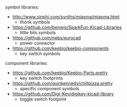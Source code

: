 symbol libraries:

* http://www.sinphi.com/synths/miasma/miasma.html
  - thonk symbols
* https://github.com/benwis/SparkFun-Kicad-Libraries
  - little bits symbols
* https://github.com/nebs/eurocad
  - power connector
* https://github.com/keebio/keebio-components
  - key switch symbols


component libraries:

* https://github.com/keebio/Keebio-Parts.pretty
  - key switch footprints
* https://github.com/quinkennedy/chillpizza.pretty
  - specific component symbols
* https://github.com/Digi-Key/digikey-kicad-library
  - toggle switch footprint
